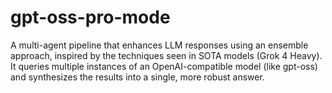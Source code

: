 # gpt-oss-pro-mode
A multi-agent pipeline that enhances LLM responses using an ensemble approach, inspired by the techniques seen in SOTA models (Grok 4 Heavy). It queries multiple instances of an OpenAI-compatible model (like gpt-oss) and synthesizes the results into a single, more robust answer.
